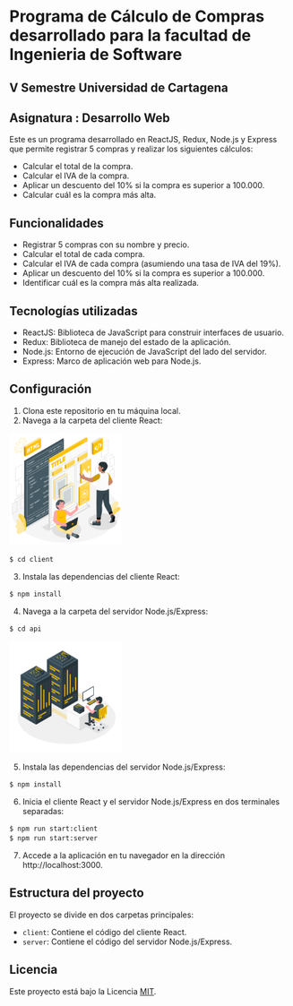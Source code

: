 # Programa de Cálculo de Compras desarrollado para la facultad de Ingenieria de Software
## V Semestre Universidad de Cartagena
## Asignatura : Desarrollo Web

Este es un programa desarrollado en ReactJS, Redux, Node.js y Express que permite registrar 5 compras y realizar los siguientes cálculos:

- Calcular el total de la compra.
- Calcular el IVA de la compra.
- Aplicar un descuento del 10% si la compra es superior a 100.000.
- Calcular cuál es la compra más alta.

## Funcionalidades

- Registrar 5 compras con su nombre y precio.
- Calcular el total de cada compra.
- Calcular el IVA de cada compra (asumiendo una tasa de IVA del 19%).
- Aplicar un descuento del 10% si la compra es superior a 100.000.
- Identificar cuál es la compra más alta realizada.

## Tecnologías utilizadas

- ReactJS: Biblioteca de JavaScript para construir interfaces de usuario.
- Redux: Biblioteca de manejo del estado de la aplicación.
- Node.js: Entorno de ejecución de JavaScript del lado del servidor.
- Express: Marco de aplicación web para Node.js.

## Configuración

1. Clona este repositorio en tu máquina local.
2. Navega a la carpeta del cliente React:  


<img src="api\public\img\Content structure-amico.png" alt="Servidor" width="200">      

```bash
$ cd client
```

3. Instala las dependencias del cliente React: 

```bash
$ npm install
```
4. Navega a la carpeta del servidor Node.js/Express:

```bash
$ cd api
```

<img src="api\public\img\Server-amico.png" alt="Servidor" width="200">


5. Instala las dependencias del servidor Node.js/Express:

```bash
$ npm install
```

6. Inicia el cliente React y el servidor Node.js/Express en dos terminales separadas:
 ```bash
$ npm run start:client
$ npm run start:server
 ```

 7. Accede a la aplicación en tu navegador en la dirección http://localhost:3000.

## Estructura del proyecto

El proyecto se divide en dos carpetas principales:

- `client`: Contiene el código del cliente React.
- `server`: Contiene el código del servidor Node.js/Express.

## Licencia

Este proyecto está bajo la Licencia [MIT](LICENSE).
